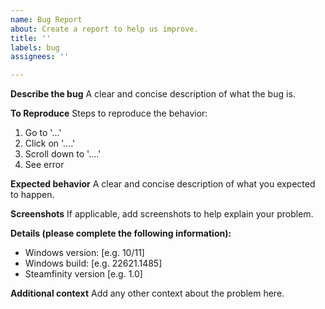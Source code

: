 ```yaml
---
name: Bug Report
about: Create a report to help us improve.
title: ''
labels: bug
assignees: ''

---
```


**Describe the bug**
A clear and concise description of what the bug is.

**To Reproduce**
Steps to reproduce the behavior:
1. Go to '...'
2. Click on '....'
3. Scroll down to '....'
4. See error

**Expected behavior**
A clear and concise description of what you expected to happen.

**Screenshots**
If applicable, add screenshots to help explain your problem.

**Details (please complete the following information):**
 - Windows version: [e.g. 10/11]
 - Windows build: [e.g. 22621.1485]
 - Steamfinity version [e.g. 1.0]

**Additional context**
Add any other context about the problem here.
